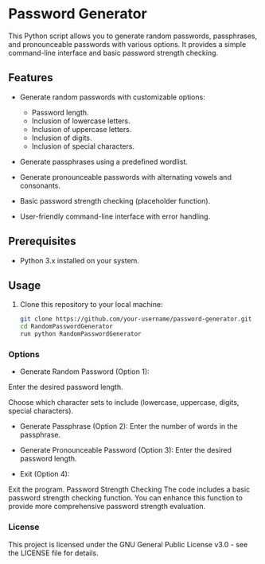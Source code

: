 # Password Generator

This Python script allows you to generate random passwords, passphrases, and pronounceable passwords with various options. It provides a simple command-line interface and basic password strength checking.

## Features

- Generate random passwords with customizable options:
  - Password length.
  - Inclusion of lowercase letters.
  - Inclusion of uppercase letters.
  - Inclusion of digits.
  - Inclusion of special characters.

- Generate passphrases using a predefined wordlist.

- Generate pronounceable passwords with alternating vowels and consonants.

- Basic password strength checking (placeholder function).

- User-friendly command-line interface with error handling.

## Prerequisites

- Python 3.x installed on your system.

## Usage

1. Clone this repository to your local machine:

   ```bash
   git clone https://github.com/your-username/password-generator.git
   cd RandomPasswordGenerator
   run python RandomPasswordGenerator
   ```
### Options

- Generate Random Password (Option 1):

Enter the desired password length.

Choose which character sets to include (lowercase, uppercase, digits, special characters).

- Generate Passphrase (Option 2):
Enter the number of words in the passphrase.

- Generate Pronounceable Password (Option 3):
Enter the desired password length.

- Exit (Option 4):

Exit the program.
Password Strength Checking
The code includes a basic password strength checking function. You can enhance this function to provide more comprehensive password strength evaluation.

### License

This project is licensed under the GNU General Public License v3.0 - see the LICENSE file for details.
